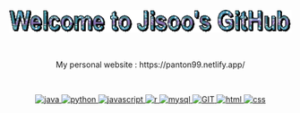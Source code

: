 
<p align="center">
  <img src="text (3).gif" alt="animated" />
</p>

<br>

<p align="center">
 My personal website : https://panton99.netlify.app/ <br>
</p>

<!-- <a href="https://github.com/Panton99/github-readme-stats">
  <img align="center" src="https://github-readme-stats.vercel.app/api?username=Panton99&show_icons=true&theme=transparent" />
</a>

[![Top Langs](https://github-readme-stats.vercel.app/api/top-langs/?username=Panton99&layout=compact&theme=transparent)](https://github.com/Panton99/github-readme-stats) <br> -->

  <br>
<p align="center">
  <a href="https://skillicons.dev">
<!--     <img src="https://skillicons.dev/icons?i=java,js,py,mysql,r,html,css,git" /> -->
      <img src="https://www.vectorlogo.zone/logos/java/java-icon.svg" alt="java" width="65" height="65"/> 
      <img src="https://www.vectorlogo.zone/logos/python/python-icon.svg" alt="python" width="55" height="55"/>
      <img src="https://www.vectorlogo.zone/logos/javascript/javascript-icon.svg" alt="javascript" width="55" height="55"/>
      <img src="https://www.vectorlogo.zone/logos/r-project/r-project-icon.svg" alt="r" width="55" height="55"/>
      <img src="https://www.vectorlogo.zone/logos/mysql/mysql-icon.svg" alt="mysql" width="55" height="55"/>
      <img src="https://www.vectorlogo.zone/logos//git-scm-icon.svg" alt="GIT" width="55" height="55"/> 
      <img src="https://www.vectorlogo.zone/logos/w3_html5/w3_html5-icon.svg" alt="html" width="60" height="50"/>
      <img src="https://www.vectorlogo.zone/logos/w3_css/w3_css-icon.svg" alt="css" width="45" height="55"/>
  </a>
</p>

